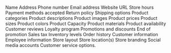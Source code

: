 Name
Address
Phone number
Email address
Website URL
Store hours
Payment methods accepted
Return policy
Shipping options
Product categories
Product descriptions
Product images
Product prices
Product sizes
Product colors
Product Capacity
Product materials
Product availability
Customer reviews
Loyalty program
Promotions and discounts
End of promotion
Sales tax
Inventory levels
Order history
Customer information
Employee information
Store layout
Store location(s)
Store branding
Social media accounts
Customer service options.